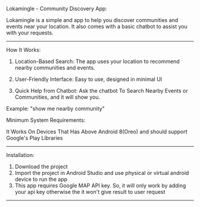 Lokamingle - Community Discovery App:

Lokamingle is a simple and app to help you discover communities and events near your location. It also comes with a basic chatbot to assist you with your requests.

----

How It Works:

1. Location-Based Search:
The app uses your location to recommend nearby communities and events.

2. User-Friendly Interface:
Easy to use, designed in minimal UI

3. Quick Help from Chatbot:
Ask the chatbot To Search Nearby Events or Communities, and it will show you.

Example: "show me nearby community"

Minimum System Requirements:

It Works On Devices That Has Above Android 8(Oreo) and should support Google's Play Libraries 

-----
Installation:
1. Download the project
2. Import the project in Android Studio and use physical or virtual android device to run the app
3. This app requires Google MAP API key. So, it will only work by adding your api key otherwise the it won't give result to user request

-----

